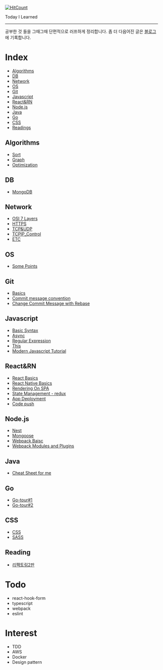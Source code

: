 <!--https://github.com/EatNug/TIL/blob/master/-->

[![HitCount](http://hits.dwyl.io/eaTnuG/TIL.svg)](http://hits.dwyl.io/eaTnuG/TIL)

Today I Learned

---

공부한 것 들을 그때그때 단편적으로 러프하게 정리합니다. 좀 더 다음어진 글은 [블로그](https://eatnug.github.io/)에 기록합니다.

# Index

- [Algorithms](#Algorithms)
- [DB](#DB)
- [Network](#Netwokr)
- [OS](#OS)
- [Git](#Git)
- [Javascript](#Javascript)
- [React&RN](#React&RN)
- [Node.js](#Node.js)
- [Java](#Java)
- [Go](#Go)
- [CSS](#CSS)
- [Readings](#Readings)

## Algorithms
- [Sort]()
- [Graph]()
- [Optimization]()
## DB
- [MongoDB]()
## Network
- [OSI 7 Layers]()
- [HTTPS]()
- [TCP&UDP]()
- [TCPIP_Control]()
- [ETC]()
## OS
- [Some Points]()
## Git
- [Basics]()
- [Commit message convention]()
- [Change Commit Message with Rebase]()
## Javascript
- [Basic Syntax]()
- [Async]()
- [Regular Expression]()
- [This]()
- [Modern Javascript Tutorial]()
## React&RN
- [React Basics]()
- [React Native Basics]()
- [Rendering On SPA]()
- [State Management - redux]()
- [App Deployment]()
- [Code push]()
## Node.js
- [Nest]()
- [Mongoose]()
- [Webpack Baisc]()
- [Webpack Modules and Plugins]()
## Java
- [Cheat Sheet for me]()
## Go
- [Go-tour#1]()
- [Go-tour#2]()
## CSS
- [CSS]()
- [SASS]()
## Reading
- [리팩토링2판]()

# Todo

- react-hook-form
- typescript
- webpack
- eslint

# Interest

- TDD
- AWS
- Docker
- Design pattern
